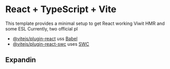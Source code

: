 # React + TypeScript + Vite

This template provides a minimal setup to get React working Viwit HMR and some ESL
Currently, two official pl

- [@vitejs/plugin-react](https://github.com/vitejs/vite-plugin-react/blob/main/packages/plugin-react/README.md) uss [Babel](https://babeljs.io/)
- [@vitejs/plugin-react-swc](https://github.com/vitejs/vite-plugin-react-swc) uses [SWC](https://swc.rs/)
## Expandin
